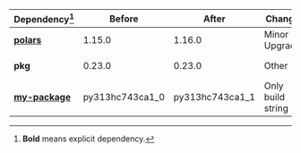 |Dependency[^1]|Before|After|Change|Package|Environments|
|-|-|-|-|-|-|
|[**polars**](https://prefix.dev/channels/conda-forge/packages/polars)|1.15.0|1.16.0|Minor Upgrade|conda|*all envs* on osx-arm64|
|**pkg**|0.23.0|0.23.0|Other|conda|*all envs* on linux-64|
|[**my-package**](https://prefix.dev/channels/conda-forge/packages/my-package)|py313hc743ca1_0|py313hc743ca1_1|Only build string|conda|*all envs* on osx-arm64|

[^1]: **Bold** means explicit dependency.
[^2]: Dependency got downgraded.
